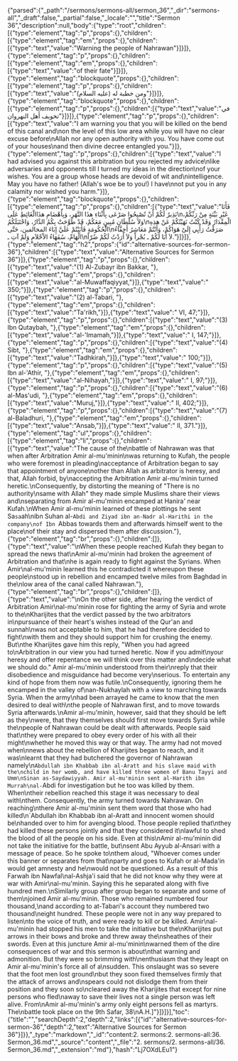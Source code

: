 {"parsed":{"_path":"/sermons/sermons-all/sermon_36","_dir":"sermons-all","_draft":false,"_partial":false,"_locale":"","title":"Sermon 36","description":null,"body":{"type":"root","children":[{"type":"element","tag":"p","props":{},"children":[{"type":"element","tag":"em","props":{},"children":[{"type":"text","value":"Warning the people of Nahrawan"}]}]},{"type":"element","tag":"p","props":{},"children":[{"type":"element","tag":"em","props":{},"children":[{"type":"text","value":"of their fate"}]}]},{"type":"element","tag":"blockquote","props":{},"children":[{"type":"element","tag":"p","props":{},"children":[{"type":"text","value":"ومن خطبة له (عليه السلام)"}]}]},{"type":"element","tag":"blockquote","props":{},"children":[{"type":"element","tag":"p","props":{},"children":[{"type":"text","value":"في تخويف أَهل النهروان"}]}]},{"type":"element","tag":"p","props":{},"children":[{"type":"text","value":"I am warning you that you will be killed on the bend of this canal and\non the level of this low area while you will have no clear excuse before\nAllah nor any open authority with you. You have come out of your houses\nand then divine decree entangled you."}]},{"type":"element","tag":"p","props":{},"children":[{"type":"text","value":"I had advised you against this arbitration but you rejected my advice\nlike adversaries and opponents till I turned my ideas in the direction\nof your wishes. You are a group whose heads are devoid of wit and\nintelligence. May you have no father! (Allah's woe be to you!) I have\nnot put you in any calamity nor wished you harm."}]},{"type":"element","tag":"blockquote","props":{},"children":[{"type":"element","tag":"p","props":{},"children":[{"type":"text","value":"فَأَنَا نَذِيرٌ لَكُمْ أَنْ تُصْبِحُوا صَرْعَى بِأَثْنَاءِ هذَا النَّهَرِ، وَبِأَهْضَامِ هذَاالْغَائِطِ عَلَى\nغَيْرِ بَيِّنَةٍ مِنْ رَبِّكُمْ، وَلاَ سُلْطَانٍ مُبِينٍ مَعَكُمْ، قَدْ طَوَّحَتْ بِكُمُ الدَّارُ، وَاحْتَبَلَكُمُ\nالْمِقْدَارُ وَقَدْ كُنْتُ نَهَيْتُكُمْ عَنْ هذِهِ الْحُكُومَةِ فَأَبَيْتُمْ عَلَيَّ إِبَاءَ المخالفين، حَتَّى\nصَرَفْتُ رَأْيِي إِلَىْ هَوَاكُمْ، وَأَنْتُمْ مَعَاشِرُ أَخِفَّاءُ الْهَامِّ، سُفَهَاءُ الاْحْلاَمِ وَلَمْ آتِ ـ\nلاَ أَبَا لَكُمْ ـ بُجْراً وَلاَ أَرَدْتُ لَكُمْ ضُرّاً."}]}]},{"type":"element","tag":"h2","props":{"id":"alternative-sources-for-sermon-36"},"children":[{"type":"text","value":"Alternative Sources for Sermon 36"}]},{"type":"element","tag":"p","props":{},"children":[{"type":"text","value":"(1) Al-Zubayr ibn Bakkar, "},{"type":"element","tag":"em","props":{},"children":[{"type":"text","value":"al-Muwaffaqiyyat,"}]},{"type":"text","value":" 350;"}]},{"type":"element","tag":"p","props":{},"children":[{"type":"text","value":"(2) al-Tabari, "},{"type":"element","tag":"em","props":{},"children":[{"type":"text","value":"Ta'rikh,"}]},{"type":"text","value":" VI, 47;"}]},{"type":"element","tag":"p","props":{},"children":[{"type":"text","value":"(3) Ibn Qutaybah, "},{"type":"element","tag":"em","props":{},"children":[{"type":"text","value":"al-'Imamah,"}]},{"type":"text","value":" I, 147;"}]},{"type":"element","tag":"p","props":{},"children":[{"type":"text","value":"(4) Sibt, "},{"type":"element","tag":"em","props":{},"children":[{"type":"text","value":"Tadhkirah,"}]},{"type":"text","value":" 100;"}]},{"type":"element","tag":"p","props":{},"children":[{"type":"text","value":"(5) Ibn al-'Athir, "},{"type":"element","tag":"em","props":{},"children":[{"type":"text","value":"al-Nihayah,"}]},{"type":"text","value":" I, 97;"}]},{"type":"element","tag":"p","props":{},"children":[{"type":"text","value":"(6) al-Mas'udi, "},{"type":"element","tag":"em","props":{},"children":[{"type":"text","value":"Muruj,"}]},{"type":"text","value":" II, 402;"}]},{"type":"element","tag":"p","props":{},"children":[{"type":"text","value":"(7) al-Baladhuri, "},{"type":"element","tag":"em","props":{},"children":[{"type":"text","value":"Ansab,"}]},{"type":"text","value":" II, 371."}]},{"type":"element","tag":"ul","props":{},"children":[{"type":"element","tag":"li","props":{},"children":[{"type":"text","value":"The cause of the\nbattle of Nahrawan was that when after Arbitration Amir al-mu'minin\nwas returning to Kufah, the people who were foremost in pleading\nacceptance of Arbitration began to say that appointment of anyone\nother than Allah as arbitrator is heresy, and that, Allah forbid, by\naccepting the Arbitration Amir al-mu'minin turned heretic.\nConsequently, by distorting the meaning of \"There is no authority\nsame with Allah\" they made simple Muslims share their views and\nseparating from Amir al-mu'minin encamped at Hanira' near Kufah.\nWhen Amir al-mu'minin learned of these plottings he sent Sa`sa`ah\nibn Suhan al-`Abdi and Ziyad ibn an-Nadr al-Harithi in the company\nof Ibn `Abbas towards them and afterwards himself went to the place\nof their stay and dispersed them after discussion."},{"type":"element","tag":"br","props":{},"children":[]},{"type":"text","value":"\nWhen these people reached Kufah they began to spread the news that\nAmir al-mu'minin had broken the agreement of Arbitration and that\nhe is again ready to fight against the Syrians. When Amir\nal-mu'minin learned this he contradicted it whereupon these people\nstood up in rebellion and encamped twelve miles from Baghdad in the\nlow area of the canal called Nahrawan."},{"type":"element","tag":"br","props":{},"children":[]},{"type":"text","value":"\nOn the other side, after hearing the verdict of Arbitration Amir\nal-mu'minin rose for fighting the army of Syria and wrote to the\nKharijites that the verdict passed by the two arbitrators in\npursuance of their heart's wishes instead of the Qur'an and sunnah\nwas not acceptable to him, that he had therefore decided to fight\nwith them and they should support him for crushing the enemy. But\nthe Kharijites gave him this reply, \"When you had agreed to\nArbitration in our view you had turned heretic. Now if you admit\nyour heresy and offer repentance we will think over this matter and\ndecide what we should do.\" Amir al-mu'minin understood from their\nreply that their disobedience and misguidance had become very\nserious. To entertain any kind of hope from them now was futile.\nConsequently, ignoring them he encamped in the valley of\nan-Nukhaylah with a view to marching towards Syria. When the army\nhad been arrayed he came to know that the men desired to deal with\nthe people of Nahrawan first, and to move towards Syria afterwards.\nAmir al-mu'minin, however, said that they should be left as they\nwere, that they themselves should first move towards Syria while the\npeople of Nahrawan could be dealt with afterwards. People said that\nthey were prepared to obey every order of his with all their might\nwhether he moved this way or that way. The army had not moved when\nnews about the rebellion of Kharijites began to reach, and it was\nlearnt that they had butchered the governor of Nahrawan namely\n`Abdullah ibn Khabbab ibn al-Aratt and his slave maid with the\nchild in her womb, and have killed three women of Banu Tayyi and Umm\nSinan as-Saydawiyyah. Amir al-mu'minin sent al-Harith ibn Murrah\nal-`Abdi for investigation but he too was killed by them. When\ntheir rebellion reached this stage it was necessary to deal with\nthem. Consequently, the army turned towards Nahrawan. On reaching\nthere Amir al-mu'minin sent them word that those who had killed\n`Abdullah ibn Khabbab ibn al-Aratt and innocent women should be\nhanded over to him for avenging blood. Those people replied that\nthey had killed these persons jointly and that they considered it\nlawful to shed the blood of all the people on his side. Even at this\nAmir al-mu'minin did not take the initiative for the battle, but\nsent Abu Ayyub al-Ansari with a message of peace. So he spoke to\nthem aloud, \"Whoever comes under this banner or separates from that\nparty and goes to Kufah or al-Mada'in would get amnesty and he\nwould not be questioned. As a result of this Farwah ibn Nawfal\nal-Ashja'i said that he did not know why they were at war with Amir\nal-mu'minin. Saying this he separated along with five hundred men.\nSimilarly group after group began to separate and some of them\njoined Amir al-mu'minin. Those who remained numbered four thousand,\nand according to at-Tabari's account they numbered two thousand\neight hundred. These people were not in any way prepared to listen\nto the voice of truth, and were ready to kill or be killed. Amir\nal-mu'minin had stopped his men to take the initiative but the\nKharijites put arrows in their bows and broke and threw away the\nsheathes of their swords. Even at this juncture Amir al-mu'minin\nwarned them of the dire consequences of war and this sermon is about\nthat warning and admonition. But they were so brimming with\nenthusiasm that they leapt on Amir al-mu'minin's force all of a\nsudden. This onslaught was so severe that the foot men lost ground\nbut they soon fixed themselves firmly that the attack of arrows and\nspears could not dislodge them from their position and they soon so\ncleared away the Kharijites that except for nine persons who fled\naway to save their lives not a single person was left alive. From\nAmir al-mu'minin's army only eight persons fell as martyrs. The\nbattle took place on the 9th Safar, 38\nA.H.]"}]}]}],"toc":{"title":"","searchDepth":2,"depth":2,"links":[{"id":"alternative-sources-for-sermon-36","depth":2,"text":"Alternative Sources for Sermon 36"}]}},"_type":"markdown","_id":"content:2. sermons:2. sermons-all:36. Sermon_36.md","_source":"content","_file":"2. sermons/2. sermons-all/36. Sermon_36.md","_extension":"md"},"hash":"Lj7OXdLEu1"}